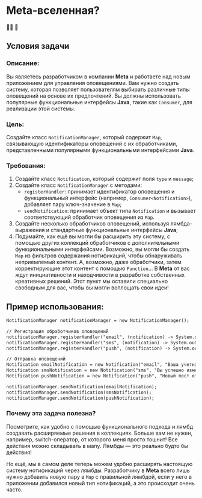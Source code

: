 # Meta-вселенная?
👩‍💻 🧠

## Условия задачи

### Описание: 
Вы являетесь разработчиком в компании **Meta** и работаете над новым приложением для управления оповещениями. 
Вам нужно создать систему, которая позволяет пользователям выбирать различные типы оповещений на основе их предпочтений. 
Вы должны использовать популярные функциональные интерфейсы **Java**, такие как `Consumer`, для реализации этой системы.

### Цель: 
Создайте класс `NotificationManager`, который содержит `Map`, связывающую идентификаторы оповещений с их обработчиками, 
представленными популярными функциональными интерфейсами **Java**.

### Требования:

1. Создайте класс `Notification`, который содержит поля `type` и `message`;
2. Создайте класс `NotificationManager` с методами: 
   * `registerHandler`: принимает идентификатор оповещения и функциональный интерфейс (например, `Consumer<Notification>`), 
добавляет пару ключ-значение в `Map`;
   * `sendNotification`: принимает объект типа `Notification` и вызывает соответствующий обработчик оповещения из `Map`.
3. Создайте несколько обработчиков оповещений, используя лямбда-выражения и стандартные функциональные интерфейсы **Java**;
4. Подумайте, как ещё вы могли бы расширить эту систему, с помощью других коллекций обработчиков с дополнительными 
функциональными интерфейсами. Возможно, вы могли бы создать `Map` из фильтров содержания нотификаций, чтобы обнаруживать 
неприемлемый контент. А, возможно, даже обработчики, затем корректирующие этот контент с помощью `Function`… 
В **Meta** от вас ждут инициативности и находчивости в разработке собственных креативных решений. Этот пункт мы оставили 
специально свободным для вас, чтобы вы могли воплощать свои идеи!

## Пример использования:

```dtd
NotificationManager notificationManager = new NotificationManager();

// Регистрация обработчиков оповещений
notificationManager.registerHandler("email", (notification) -> System.out.println("Отправка по электронной почте: " + notification.getMessage()));
notificationManager.registerHandler("sms", (notification) -> System.out.println("Отправка SMS: " + notification.getMessage()));
notificationManager.registerHandler("push", (notification) -> System.out.println("Отправка push-уведомления: " + notification.getMessage()));

// Отправка оповещений
Notification emailNotification = new Notification("email", "Ваша учетная запись успешно активирована");
Notification smsNotification = new Notification("sms", "Вы успешно изменили свой пароль");
Notification pushNotification = new Notification("push", "Новый пост от пользователя: JohnDoe");

notificationManager.sendNotification(emailNotification);
notificationManager.sendNotification(smsNotification);
notificationManager.sendNotification(pushNotification);
```

### Почему эта задача полезна?
Посмотрите, как удобно с помощью функционального подхода и лямбд создавать расширяемые решения в коллекциях. 
Больше вам не нужен, например, switch-оператор, от которого меня просто тошнит! Все действия можно складывать в мапу. 
Лямбды — это реально будто бы действия!

Но ещё, мы в самом деле теперь можем удобно расширять настоящую систему нотификаций через лямбды. Разработчику в **Meta** 
всего лишь нужно добавить новую пару в `Map` с правильной лямбдой, если у него в приложении добавился новый тип нотификаций, 
а это происходит очень часто.